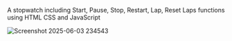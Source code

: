 A stopwatch including Start, Pause, Stop, Restart, Lap, Reset Laps functions using HTML CSS and JavaScript 

![Screenshot 2025-06-03 234543](https://github.com/user-attachments/assets/7fb50ae2-fd63-45e2-b592-0e9f6019d7b3)
